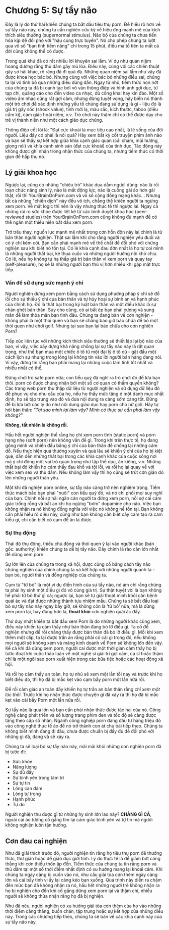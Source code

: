 # Chương 5: Sự tẩy não

Đây là lý do thứ hai khiến chúng ta bắt đầu tiêu thụ porn. Để hiểu rõ hơn về sự tẩy não này, chúng ta cần nghiên cứu kỹ về hiệu ứng mạnh mẽ của kích thích siêu thường (supernormal stimulus). Não bộ của chúng ta chưa tiến hóa kịp để đối phó với "hậu cung trực tuyến". Nó cho phép chúng ta lướt qua vô số "bạn tình tiềm năng" chỉ trong 15 phút, điều mà tổ tiên ta mất cả đời cũng không thể có được.

Trong quá khứ đã có rất nhiều lời khuyên sai lầm. Ví dụ như quan niệm hoang đường rằng thủ dâm gây mù lòa. Điều này, cùng với các chiến thuật gây sợ hãi khác, rõ ràng đã đi quá đà. Những quan niệm sai lầm như vậy đã được khoa học bác bỏ. Nhưng cùng với việc bác bỏ những điều sai, chúng ta lại vô tình bỏ qua những điều đúng đắn. Ngay từ nhỏ, tiềm thức non nớt của chúng ta đã bị oanh tạc bởi vô vàn thông điệp và hình ảnh gợi dục, từ tạp chí, quảng cáo cho đến video ca nhạc, dù công khai hay kín đáo. Một số video âm nhạc cũng rất gợi cảm, nhưng đừng tuyệt vọng, hãy biến nó thành một trò chơi để xác định những yếu tố chúng đang sử dụng là gì - liệu đó là giá trị gây sốc (shock value), tính mới lạ, màu sắc, kích thước, taboo (điều cấm kị), cảm giác hoài niệm, v.v. Trò chơi này thậm chí có thể được dạy cho trẻ vị thành niên như một cách giáo dục chúng.

Thông điệp cốt lõi là: "Đạt cực khoái là mục tiêu cao nhất, là lẽ sống của đời người. Liệu đây có phải là nói quá? Hãy xem bất kỳ cốt truyện phim ảnh nào và bạn sẽ thấy sự kết hợp giữa khía cạnh giác quan (cái chạm, mùi hương, giọng nói) và khía cạnh sinh sản (đạt cực khoái) của tình dục. Tác động này không được ghi nhận trong nhận thức của chúng ta, nhưng tiềm thức có thời gian để hấp thụ nó.

## Lý giải khoa học

Ngược lại, cũng có những "chiêu trò" khác dọa dẫm người dùng: nào là rối loạn chức năng sinh lý, nào là mất động lực, nào là cuồng gái ảo hơn gái thật, rồi thì YourBrainOnPorn.com và vô số cộng đồng mạng khác... Nhưng tất cả những "chiến dịch" này đều vô ích, chẳng thể khiến người ta ngừng xem porn. Về mặt logic thì nên là vậy nhưng thực tế thì ngược lại. Ngay cả những rủi ro sức khỏe được liệt kê từ các bình duyệt khoa học (peer-reviewed studies) trên YourBrainOnPorn.com cũng không đủ mạnh để có thể ngăn một thiếu niên bắt đầu xem porn.

Trớ trêu thay, nguồn lực mạnh mẽ nhất trong cơn hỗn độn này lại chính là từ bản thân người nghiện. Thật sai lầm khi cho rằng người nghiện yếu đuối và có ý chí kém cỏi. Bạn cần phải mạnh mẽ về thể chất để đối phó với chứng nghiện sau khi biết nó tồn tại. Có lẽ khía cạnh đau đớn nhất là họ tự coi mình là những người thất bại, kẻ thua cuộc và những người hướng nội khó chịu. Có lẽ, nếu họ không tự hạ thấp giá trị bản thân vì xem porn và quay tay (self-pleasure), họ sẽ là những người bạn thú vị hơn nhiều khi gặp mặt trực tiếp.

### Vấn đề sử dụng sức mạnh ý chí

Người nghiện dừng xem porn bằng cách sử dụng phương pháp ý chí sẽ đổ lỗi cho sự thiếu ý chí của bản thân và tự hủy hoại sự bình an và hạnh phúc của chính họ. Đó là thất bại trong kỷ luật bản thân và một điều khác là sự chán ghét bản thân. Suy cho cùng, có ai bắt ép bạn phải cương và sung mãn để làm thỏa mãn bạn tình đâu. Chúng ta đang bàn về cơn nghiện - không phải là một thói quen và bạn sẽ chẳng bao giờ bào chữa để bỏ một thói quen như chơi golf. Nhưng tại sao bạn lại bào chữa cho cơn nghiện Porn?

Tiếp xúc liên tục với những kích thích siêu thường sẽ thiết lập lại bộ não của bạn, vì vậy, việc xây dựng khả năng chống lại sự tẩy não này là rất quan trọng, như thể bạn mua một chiếc ô tô từ một đại lý ô tô cũ - gật đầu một cách lịch sự nhưng trong lòng lại không tin vào lời người bán hàng đang nói. Vì vậy, đừng tin rằng bạn phải mang lại những cuộc làm tình tốt nhất và nhiều nhất có thể, 

Đừng chơi trò safe porn nữa; con tiểu quỷ đã nghĩ ra trò chơi đó để lừa bạn thôi. porn có được chứng nhận bởi một số cơ quan có thẩm quyền không? Các trang web porn thu thập dữ liệu từ người nghiện và sử dụng dữ liệu đó để phục vụ cho nhu cầu của họ, nếu họ thấy mức tăng ở một danh mục nhất định, họ sẽ tập trung vào đó và đưa nội dung ra càng sớm càng tốt. Đừng để bị lừa bởi các lý do như nội dung giáo dục hay porn cho nữ giới. Hãy tự hỏi bản thân: *"Tại sao mình lại làm vậy? Mình có thực sự cần phải làm vậy không?"*

**Không, tất nhiên là không rồi.**

Hầu hết người nghiện thề rằng họ chỉ xem porn tĩnh (static porn) và porn hạng nhẹ (soft porn) nên không vấn đề gì. Trong khi trên thực tế, họ đang gồng mình và chiến đấu bằng ý chí của bản thân để chống lại những cám dỗ. Nếu thực hiện quá thường xuyên và quá lâu sẽ khiến ý chí của họ bị kiệt quệ, dẫn đến những thất bại trong các khía cạnh khác của cuộc sống nơi mà ý chí đóng một vai trò quan trọng như tập thể dục, ăn kiêng, v.v. Những thất bại đó khiến họ cảm thấy đau khổ và tội lỗi, và rồi họ lại quay về với việc xem sex và thủ dâm. Nếu không làm vậy thì họ cũng sẽ trút cơn giận đó lên những người thân yêu.

Một khi đã nghiện porn online, sự tẩy não càng trở nên nghiêm trọng. Tiềm thức mách bảo bạn phải "nuôi" con tiểu quỷ đó, và nó chi phối mọi suy nghĩ của bạn. Chính nỗi sợ hãi ngăn cản người ta dừng xem porn, nỗi sợ cái cảm giác trống rỗng và bất an khi họ ngừng "bơm" dopamine cho não. Việc bạn không nhận ra nó không đồng nghĩa với việc nó không hề tồn tại. Bạn không cần phải hiểu rõ điều này, cũng như bạn không cần biết cây cam tạo ra cam kiểu gì, chỉ cần biết có cam để ăn là được. 

### Sự thụ động

Thái độ thụ động, thiếu chủ động và thói quen ỷ lại vào người khác (bản gốc: authority) khiến chúng ta dễ bị tẩy não. Đây chính là rào cản lớn nhất để dừng xem porn.

Sự lớn lên của chúng ta trong xã hội, được củng cố bằng cách tẩy não chứng nghiện của chính chúng ta và kết hợp với những người quanh ta - bạn bè, người thân và đồng nghiệp của chúng ta. 

Cụm từ "từ bỏ" là một ví dụ điển hình của sự tẩy não, nó ám chỉ rằng chúng ta phải hy sinh một điều gì đó vô cùng giá trị. Sự thật tuyệt vời là bạn không hề phải từ bỏ thứ gì cả; ngược lại, bạn sẽ tự giải thoát mình khỏi căn bệnh quái ác và đạt được những thành tựu nhiệm mầu. Chúng ta sẽ bắt đầu loại bỏ sự tẩy não này ngay bây giờ, sẽ không còn là 'từ bỏ' nữa, mà là dừng xem porn lại, hay đúng hơn là, **thoát khỏi** cơn nghiện quái ác đấy.

Thứ duy nhất khiến ta bắt đầu xem Porn là do những người khác cũng xem, điều này khiến ta cảm thấy như bản thân đang bỏ lỡ điều gì. Ta cố để nghiện nhưng để rồi chẳng thấy được bản thân đã bỏ lỡ điều gì. Mỗi khi xem thêm một clip, ta lại được trấn an rằng phải có cái gì trong đó, nếu không mọi người sẽ không xem và mảng kinh doanh về Porn sẽ không lớn đến vậy. Kể cả khi đã dừng xem porn, người cai được một thời gian cảm thấy họ bị tước đoạt khi cuộc thảo luận về một nghệ sĩ giải trí gợi cảm, ca sĩ hoặc thậm chí là một ngôi sao porn xuất hiện trong các bữa tiệc hoặc các hoạt động xã hội. 

Và rồi họ cảm thấy an toàn, họ tự nhủ sẽ xem một lần tối nay và trước khi họ biết điều đó, thì họ đã bị mắc kẹt vào cạm bẫy porn một lần nữa rồi.

Để rồi cảm giác an toàn đấy khiến họ tự trấn an bản thân rằng _chỉ xem một lúc thôi_. Trước khi họ nhận thức được chuyện gì đã xảy ra thì họ đã bị mắc kẹt vào cái bẫy Porn một lần nữa rồi.

Sự tẩy não là quá lớn và bạn cần phải nhận thức được tác hại của nó. Công nghệ càng phát triển và số lượng trang phim đen và tốc độ sẽ càng được tăng theo cấp số nhân. Ngành công nghiệp porn đang đầu tư hàng triệu đô vào công nghệ thực tế ảo để nó trở thành con át chủ bài tiếp theo. Chúng ta không biết mình đang đi đâu, chưa được chuẩn bị đầy đủ để đối phó với những gì đã, đang và sẽ xảy ra.

Chúng ta sẽ loại bỏ sự tẩy não này, mãi mãi khỏi những con nghiện porn đã bị tước đi:

* Sức khỏe
* Năng lượng
* Sự đủ đầy
* Sự bình yên trong tâm trí
* Sự tự tin
* Lòng can đảm
* Lòng tự trọng
* Hạnh phúc
* Tự do

Người nghiện thu được gì từ những hy sinh lớn lao này? **CHẢNG GÌ CẢ**, ngoài cái ảo tưởng cố gắng tìm lại cảm giác bình yên và tự tin mà người không nghiện luôn tận hưởng.

## Cơn đau cai nghiện

Như đã giải thích trước đó, người nghiện tin rằng họ tiêu thụ porn để thưởng thức, thư giãn hoặc để giáo dục giới tính. Lý do thực tế là để giảm bớt căng thẳng khi cơn thiếu thốn ập đến. Tiềm thức của chúng ta tin rằng porn và thủ dâm tại một số thời điểm nhất định có xu hướng mang lại khoái cảm. Khi chúng ta ngày càng bị cuốn vào nó, nhu cầu giải tỏa cơn thèm ngày càng lớn và cái bẫy tinh vi ấy lại càng kéo bạn xuống. Quá trình này diễn ra chậm đến mức bạn đã không nhận ra nó, hầu hết những người trẻ không nhận ra họ bị nghiện cho đến khi cố gắng dừng xem porn lại và thậm chí, nhiều người sẽ không thừa nhận rằng họ đã bị nghiện.

Như đã nêu, người nghiện có xu hướng giải tỏa cơn thèm của họ vào những thời điểm căng thẳng, buồn chán, tập trung hoặc sự kết hợp của những điều này. Trong các chương tiếp theo, chúng ta sẽ bàn về các khía cạnh này của sự tẩy não này.
